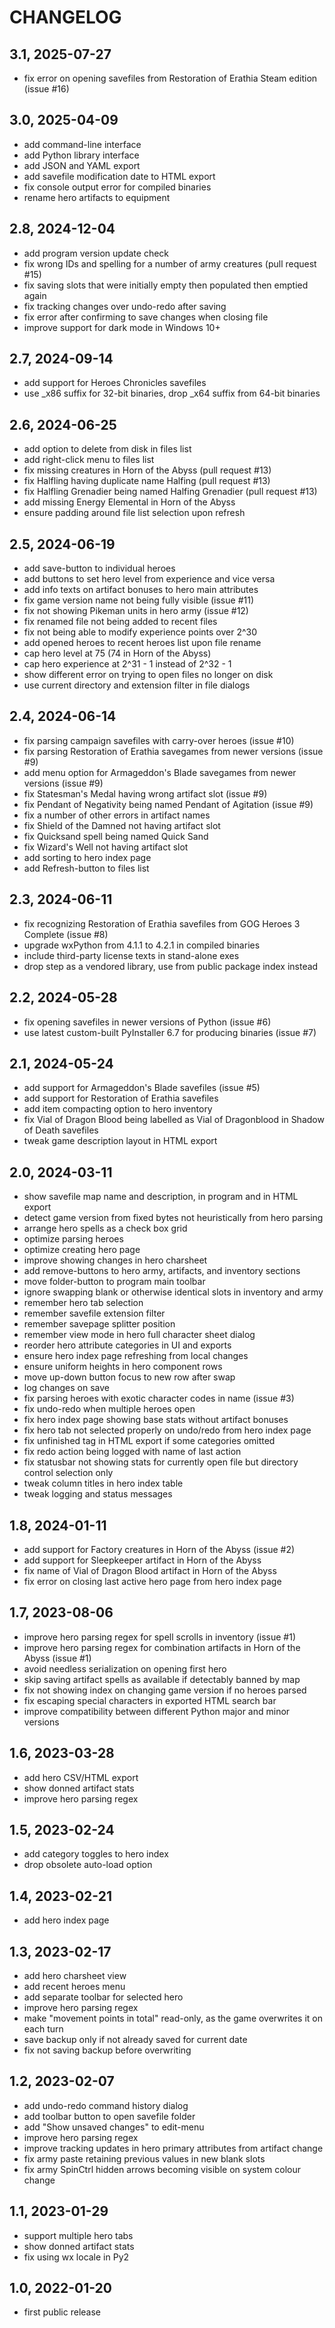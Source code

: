 CHANGELOG
=========

3.1, 2025-07-27
---------------
- fix error on opening savefiles from Restoration of Erathia Steam edition (issue #16)


3.0, 2025-04-09
---------------
- add command-line interface
- add Python library interface
- add JSON and YAML export
- add savefile modification date to HTML export
- fix console output error for compiled binaries
- rename hero artifacts to equipment


2.8, 2024-12-04
---------------
- add program version update check
- fix wrong IDs and spelling for a number of army creatures (pull request #15)
- fix saving slots that were initially empty then populated then emptied again
- fix tracking changes over undo-redo after saving
- fix error after confirming to save changes when closing file
- improve support for dark mode in Windows 10+


2.7, 2024-09-14
---------------
- add support for Heroes Chronicles savefiles
- use _x86 suffix for 32-bit binaries, drop _x64 suffix from 64-bit binaries


2.6, 2024-06-25
---------------
- add option to delete from disk in files list
- add right-click menu to files list
- fix missing creatures in Horn of the Abyss (pull request #13)
- fix Halfling having duplicate name Halfing (pull request #13)
- fix Halfling Grenadier being named Halfing Grenadier (pull request #13)
- add missing Energy Elemental in Horn of the Abyss
- ensure padding around file list selection upon refresh


2.5, 2024-06-19
---------------
- add save-button to individual heroes
- add buttons to set hero level from experience and vice versa
- add info texts on artifact bonuses to hero main attributes
- fix game version name not being fully visible (issue #11)
- fix not showing Pikeman units in hero army (issue #12)
- fix renamed file not being added to recent files
- fix not being able to modify experience points over 2^30
- add opened heroes to recent heroes list upon file rename
- cap hero level at 75 (74 in Horn of the Abyss)
- cap hero experience at 2^31 - 1 instead of 2^32 - 1
- show different error on trying to open files no longer on disk
- use current directory and extension filter in file dialogs


2.4, 2024-06-14
---------------
- fix parsing campaign savefiles with carry-over heroes (issue #10)
- fix parsing Restoration of Erathia savegames from newer versions (issue #9)
- add menu option for Armageddon's Blade savegames from newer versions (issue #9)
- fix Statesman's Medal having wrong artifact slot (issue #9)
- fix Pendant of Negativity being named Pendant of Agitation (issue #9)
- fix a number of other errors in artifact names
- fix Shield of the Damned not having artifact slot
- fix Quicksand spell being named Quick Sand
- fix Wizard's Well not having artifact slot
- add sorting to hero index page
- add Refresh-button to files list


2.3, 2024-06-11
---------------
- fix recognizing Restoration of Erathia savefiles from GOG Heroes 3 Complete (issue #8)
- upgrade wxPython from 4.1.1 to 4.2.1 in compiled binaries
- include third-party license texts in stand-alone exes
- drop step as a vendored library, use from public package index instead


2.2, 2024-05-28
---------------
- fix opening savefiles in newer versions of Python (issue #6)
- use latest custom-built PyInstaller 6.7 for producing binaries (issue #7)


2.1, 2024-05-24
---------------
- add support for Armageddon's Blade savefiles (issue #5)
- add support for Restoration of Erathia savefiles
- add item compacting option to hero inventory
- fix Vial of Dragon Blood being labelled as Vial of Dragonblood in Shadow of Death savefiles
- tweak game description layout in HTML export


2.0, 2024-03-11
---------------
- show savefile map name and description, in program and in HTML export
- detect game version from fixed bytes not heuristically from hero parsing
- arrange hero spells as a check box grid
- optimize parsing heroes
- optimize creating hero page
- improve showing changes in hero charsheet
- add remove-buttons to hero army, artifacts, and inventory sections
- move folder-button to program main toolbar
- ignore swapping blank or otherwise identical slots in inventory and army
- remember hero tab selection
- remember savefile extension filter
- remember savepage splitter position
- remember view mode in hero full character sheet dialog
- reorder hero attribute categories in UI and exports
- ensure hero index page refreshing from local changes
- ensure uniform heights in hero component rows
- move up-down button focus to new row after swap
- log changes on save
- fix parsing heroes with exotic character codes in name (issue #3)
- fix undo-redo when multiple heroes open
- fix hero index page showing base stats without artifact bonuses
- fix hero tab not selected properly on undo/redo from hero index page
- fix unfinished tag in HTML export if some categories omitted
- fix redo action being logged with name of last action
- fix statusbar not showing stats for currently open file but directory control selection only
- tweak column titles in hero index table
- tweak logging and status messages


1.8, 2024-01-11
---------------
- add support for Factory creatures in Horn of the Abyss (issue #2)
- add support for Sleepkeeper artifact in Horn of the Abyss
- fix name of Vial of Dragon Blood artifact in Horn of the Abyss
- fix error on closing last active hero page from hero index page


1.7, 2023-08-06
---------------
- improve hero parsing regex for spell scrolls in inventory (issue #1)
- improve hero parsing regex for combination artifacts in Horn of the Abyss (issue #1)
- avoid needless serialization on opening first hero
- skip saving artifact spells as available if detectably banned by map
- fix not showing index on changing game version if no heroes parsed
- fix escaping special characters in exported HTML search bar
- improve compatibility between different Python major and minor versions


1.6, 2023-03-28
---------------
- add hero CSV/HTML export
- show donned artifact stats
- improve hero parsing regex


1.5, 2023-02-24
---------------
- add category toggles to hero index
- drop obsolete auto-load option


1.4, 2023-02-21
---------------
- add hero index page


1.3, 2023-02-17
---------------
- add hero charsheet view
- add recent heroes menu
- add separate toolbar for selected hero
- improve hero parsing regex
- make "movement points in total" read-only, as the game overwrites it on each turn
- save backup only if not already saved for current date
- fix not saving backup before overwriting


1.2, 2023-02-07
---------------
- add undo-redo command history dialog
- add toolbar button to open savefile folder
- add "Show unsaved changes" to edit-menu
- improve hero parsing regex
- improve tracking updates in hero primary attributes from artifact change
- fix army paste retaining previous values in new blank slots
- fix army SpinCtrl hidden arrows becoming visible on system colour change


1.1, 2023-01-29
---------------
- support multiple hero tabs
- show donned artifact stats
- fix using wx locale in Py2


1.0, 2022-01-20
---------------
- first public release
